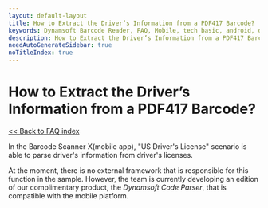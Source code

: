 ```yaml
---
layout: default-layout
title: How to Extract the Driver’s Information from a PDF417 Barcode?
keywords: Dynamsoft Barcode Reader, FAQ, Mobile, tech basic, android, driver license, info
description: How to Extract the Driver’s Information from a PDF417 Barcode?
needAutoGenerateSidebar: true
noTitleIndex: true
---
```


# How to Extract the Driver’s Information from a PDF417 Barcode?

[<< Back to FAQ index](index.html)

In the Barcode Scanner X(mobile app), "US Driver's License" scenario is able to parse driver's information from driver's licenses.

At the moment, there is no external framework that is responsible for this function in the sample. However, the team is currently developing an edition of our complimentary product, the *Dynamsoft Code Parser*, that is compatible with the mobile platform.